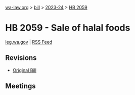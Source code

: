 [wa-law.org](/) > [bill](/bill/) > [2023-24](/bill/2023-24/) > [HB 2059](/bill/2023-24/hb/2059/)

# HB 2059 - Sale of halal foods
[leg.wa.gov](https://app.leg.wa.gov/billsummary?BillNumber=2059&Year=2023&Initiative=false) | [RSS Feed](./rss.xml)

## Revisions
* [Original Bill](1/)

## Meetings